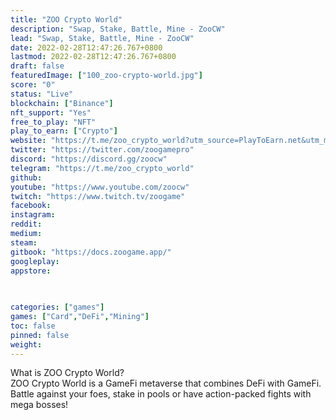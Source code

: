 ```yaml
---
title: "ZOO Crypto World"
description: "Swap, Stake, Battle, Mine - ZooCW"
lead: "Swap, Stake, Battle, Mine - ZooCW"
date: 2022-02-28T12:47:26.767+0800
lastmod: 2022-02-28T12:47:26.767+0800
draft: false
featuredImage: ["100_zoo-crypto-world.jpg"]
score: "0"
status: "Live"
blockchain: ["Binance"]
nft_support: "Yes"
free_to_play: "NFT"
play_to_earn: ["Crypto"]
website: "https://t.me/zoo_crypto_world?utm_source=PlayToEarn.net&utm_medium=organic&utm_campaign=gamepage"
twitter: "https://twitter.com/zoogamepro"
discord: "https://discord.gg/zoocw"
telegram: "https://t.me/zoo_crypto_world"
github: 
youtube: "https://www.youtube.com/zoocw"
twitch: "https://www.twitch.tv/zoogame"
facebook: 
instagram: 
reddit: 
medium: 
steam: 
gitbook: "https://docs.zoogame.app/"
googleplay: 
appstore: 

  
    
categories: ["games"]
games: ["Card","DeFi","Mining"]
toc: false
pinned: false
weight: 
---
```

What is ZOO Crypto World?<br> ZOO Crypto World is a GameFi metaverse that combines DeFi with GameFi. Battle against your foes, stake in pools or have action-packed fights with mega bosses!